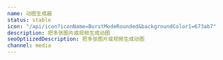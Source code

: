 ```yaml
---
name: 动图生成器
status: stable
icon: "/api/icon?iconName=BurstModeRounded&backgroundColor1=673ab7"
description: 把多张图片或视频生成动图
seoOptiizedDescription: 把多张图片或视频生成动图
channel: media
---
```

